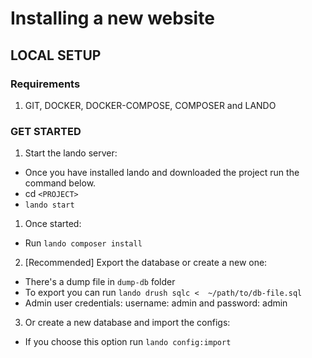 # Installing a new website
## LOCAL SETUP
### Requirements
1. GIT, DOCKER, DOCKER-COMPOSE, COMPOSER and LANDO

### GET STARTED
1. Start the lando server:
  * Once you have installed lando and downloaded the project run the command below.
  * cd `<PROJECT>`
  * `lando start`

1. Once started:
  * Run `lando composer install`

2. [Recommended] Export the database or create a new one:
  * There's a dump file in `dump-db` folder
  * To export you can run `lando drush sqlc <  ~/path/to/db-file.sql`
  * Admin user credentials: username: admin and password: admin

3. Or create a new database and import the configs:
  * If you choose this option run `lando config:import`
